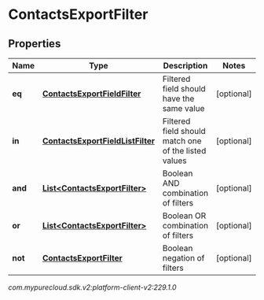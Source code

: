 # ContactsExportFilter


## Properties

| Name | Type | Description | Notes |
| ------------ | ------------- | ------------- | ------------- |
| **eq** | [**ContactsExportFieldFilter**](ContactsExportFieldFilter) | Filtered field should have the same value |  [optional] |
| **in** | [**ContactsExportFieldListFilter**](ContactsExportFieldListFilter) | Filtered field should match one of the listed values |  [optional] |
| **and** | [**List&lt;ContactsExportFilter&gt;**](ContactsExportFilter) | Boolean AND combination of filters |  [optional] |
| **or** | [**List&lt;ContactsExportFilter&gt;**](ContactsExportFilter) | Boolean OR combination of filters |  [optional] |
| **not** | [**ContactsExportFilter**](ContactsExportFilter) | Boolean negation of filters |  [optional] |




_com.mypurecloud.sdk.v2:platform-client-v2:229.1.0_
